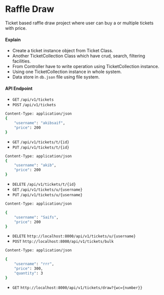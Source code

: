 # Raffle Draw
Ticket based raffle draw project where user can buy a or multiple tickets with price. 
#### Explain
- Create a ticket instance object from Ticket Class.
- Another TicketCollection Class which have crud, search, filtering facilities.
- From Controller have to write operation using TicketCollection instance.
- Using one TicketCollection instance in whole system.
- Data store in `db.json` file using file system.

#### API Endpoint
- `GET` `/api/v1/tickets`
- `POST` `/api/v1/tickets`
```sh
Content-Type: application/json
{
    "username": "akibsaif",
    "price": 200
}
```
- `GET` `/api/v1/tickets/t/{id}`
- `PUT` `/api/v1/tickets/t/{id}`
```sh
Content-Type: application/json
{
    "username": "akib",
    "price": 200
}
```
- `DELETE` `/api/v1/tickets/t/{id}`
- `GET` `/api/v1/tickets/u/{username}`
- `PUT` `/api/v1/tickets/u/{username}`
```sh
Content-Type: application/json

{
    "username": "Saifs",
    "price": 200
}
```
- `DELETE` `http://localhost:8000/api/v1/tickets/u/{username}`
- `POST` `http://localhost:8000/api/v1/tickets/bulk`
```sh
Content-Type: application/json

{
    "username": "rrr",
    "price": 300,
    "quantity": 3
}
```
- `GET` `http://localhost:8000/api/v1/tickets/draw?{wc={number}}`



